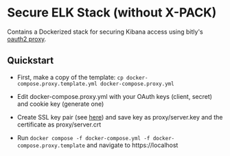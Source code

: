 # Secure ELK Stack (without X-PACK)

Contains a Dockerized stack for securing Kibana access using bitly's [oauth2 proxy](https://github.com/bitly/oauth2_proxy#environment-variables).

## Quickstart

- First, make a copy of the template: `cp docker-compose.proxy.template.yml docker-compose.proxy.yml`

- Edit docker-compose.proxy.yml with your OAuth keys (client, secret) and cookie key (generate one)

- Create SSL key pair (see [here](https://rietta.com/blog/2012/01/27/openssl-generating-rsa-key-from-command/)) and save key
as proxy/server.key and the certificate as proxy/server.crt 

- Run `docker compose -f docker-compose.yml -f docker-compose.proxy.template` and navigate to https://localhost
